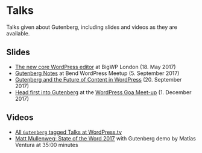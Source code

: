 # Talks

Talks given about Gutenberg, including slides and videos as they are available.

## Slides
- [The new core WordPress editor](http://kimb.me/talk-bigwp-london-new-core-wordpress-editor/) at BigWP London (18. May 2017)
- [Gutenberg Notes](http://haiku2.com/2017/09/bend-wordpress-meetup-gutenberg-notes/) at Bend WordPress Meetup (5. September 2017)
- [Gutenberg and the Future of Content in WordPress](https://www.slideshare.net/andrewmduthie/gutenberg-and-the-future-of-content-in-wordpress) (20. September 2017)
- [Head first into Gutenberg](https://speakerdeck.com/prtksxna/head-first-into-gutenberg) at the [WordPress Goa Meet-up](https://www.meetup.com/WordPressGoa/events/245275573/) (1. December 2017)

## Videos
- [All `Gutenberg` tagged Talks at WordPress.tv](https://wordpress.tv/tag/gutenberg/)
- [Matt Mullenweg: State of the Word 2017](https://wordpress.tv/2017/12/04/matt-mullenweg-state-of-the-word-2017/) with Gutenberg demo by Matías Ventura at 35:00 minutes
